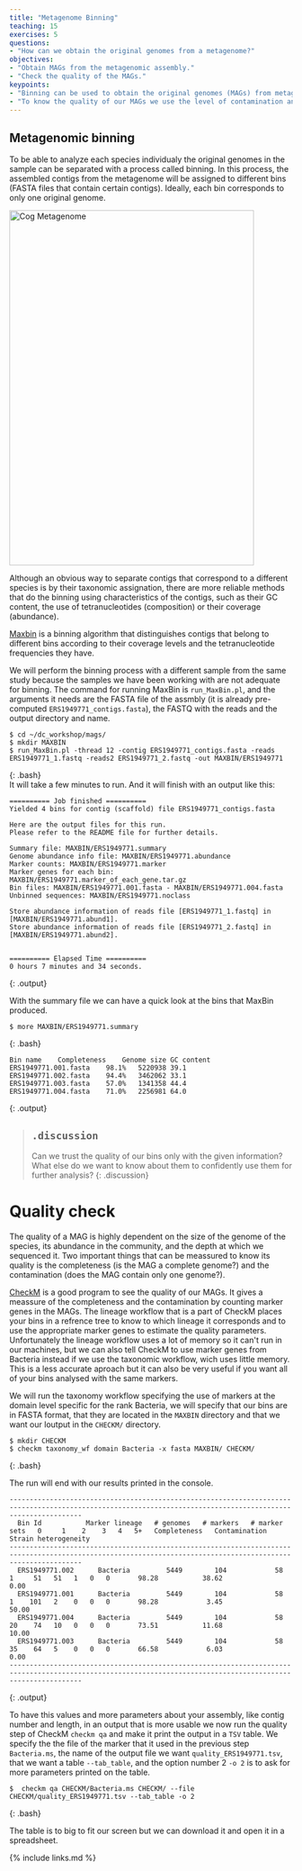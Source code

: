 ```yaml
---
title: "Metagenome Binning"
teaching: 15
exercises: 5
questions:
- "How can we obtain the original genomes from a metagenome?"
objectives: 
- "Obtain MAGs from the metagenomic assembly."
- "Check the quality of the MAGs."  
keypoints:
- "Binning can be used to obtain the original genomes (MAGs) from metagenomes."
- "To know the quality of our MAGs we use the level of contamination and completeness."
---
```


## Metagenomic binning
To be able to analyze each species individualy the original genomes in the sample can be separated with a process called binning. 
In this process, the assembled contigs from the metagenome will be assigned to different bins (FASTA files that contain certain contigs). Ideally, each bin corresponds to only one original genome.

<a href="{{ page.root }}/fig/Binning(47).png">
  <img src="{{ page.root }}/fig/Binning(47).png" width="435" height="631" alt="Cog Metagenome" />
</a>

Although an obvious way to separate contigs that correspond to a different species is by their taxonomic assignation, there are more reliable methods that do the binning using characteristics of the contigs, such as their GC content, the use of tetranucleotides (composition) or their coverage (abundance).

[Maxbin](https://sourceforge.net/projects/maxbin/files/) is a binning algorithm that distinguishes contigs that belong to different bins according to their coverage levels and the tetranucleotide frequencies they have.

We will perform the binning process with a different sample from the same study because the samples we have been working with are not adequate for binning. The command for running MaxBin is `run_MaxBin.pl`, and the arguments it needs are the FASTA file of the assmbly (it is already pre-computed `ERS1949771_contigs.fasta`), the FASTQ with the reads and the output directory and name. 
~~~
$ cd ~/dc_workshop/mags/
$ mkdir MAXBIN
$ run_MaxBin.pl -thread 12 -contig ERS1949771_contigs.fasta -reads ERS1949771_1.fastq -reads2 ERS1949771_2.fastq -out MAXBIN/ERS1949771
~~~
{: .bash}  
It will take a few minutes to run. And it will finish with an output like this:

~~~
========== Job finished ==========
Yielded 4 bins for contig (scaffold) file ERS1949771_contigs.fasta

Here are the output files for this run.
Please refer to the README file for further details.

Summary file: MAXBIN/ERS1949771.summary
Genome abundance info file: MAXBIN/ERS1949771.abundance
Marker counts: MAXBIN/ERS1949771.marker
Marker genes for each bin: MAXBIN/ERS1949771.marker_of_each_gene.tar.gz
Bin files: MAXBIN/ERS1949771.001.fasta - MAXBIN/ERS1949771.004.fasta
Unbinned sequences: MAXBIN/ERS1949771.noclass

Store abundance information of reads file [ERS1949771_1.fastq] in [MAXBIN/ERS1949771.abund1].
Store abundance information of reads file [ERS1949771_2.fastq] in [MAXBIN/ERS1949771.abund2].


========== Elapsed Time ==========
0 hours 7 minutes and 34 seconds.
~~~
{: .output}  

With the summary file we can have a quick look at the bins that MaxBin produced. 

~~~
$ more MAXBIN/ERS1949771.summary
~~~
{: .bash}  

~~~
Bin name	Completeness	Genome size	GC content
ERS1949771.001.fasta	98.1%	5220938	39.1
ERS1949771.002.fasta	94.4%	3462062	33.1
ERS1949771.003.fasta	57.0%	1341358	44.4
ERS1949771.004.fasta	71.0%	2256981	64.0
~~~
{: .output}  

> ## `.discussion`
>
>Can we trust the quality of our bins only with the given information? 
>What else do we want to know about them to confidently use them for further analysis?
{: .discussion}

# Quality check 

The quality of a MAG is highly dependent on the size of the genome of the species, its abundance in the community, and the depth at which we sequenced it.
Two important things that can be meassured to know its quality is the completeness (is the MAG a complete genome?) and the contamination (does the MAG contain only one genome?). 

[CheckM](https://github.com/Ecogenomics/CheckM) is a good program to see the quality of our MAGs. It gives a meassure of the completeness and the contamination by counting marker genes in the MAGs. The lineage workflow that is a part of CheckM places your bins in a refrence tree to know to which lineage it corresponds and to use the appropriate marker genes to estimate the quality parameters. Unfortunately the lineage workflow uses a lot of memory so it can't run in our machines, but we can also tell CheckM to use marker genes from Bacteria instead if we use the taxonomic workflow, wich uses little memory. This is a less accurate aproach but it can also be very useful if you want all of your bins analysed with the same markers. 

We will run the taxonomy workflow specifying the use of markers at the domain level specific for the rank Bacteria, we will specify that our bins are in FASTA format, that they are located in the `MAXBIN` directory and that we want our loutput in the `CHECKM/` directory. 
~~~
$ mkdir CHECKM
$ checkm taxonomy_wf domain Bacteria -x fasta MAXBIN/ CHECKM/
~~~
{: .bash} 

The run will end with our results printed in the console.
~~~
--------------------------------------------------------------------------------------------------------------------------------------------------------------
  Bin Id           Marker lineage   # genomes   # markers   # marker sets   0     1    2    3   4   5+   Completeness   Contamination   Strain heterogeneity  
--------------------------------------------------------------------------------------------------------------------------------------------------------------
  ERS1949771.002      Bacteria         5449        104            58        1     51   51   1   0   0       98.28           38.62               0.00          
  ERS1949771.001      Bacteria         5449        104            58        1    101   2    0   0   0       98.28            3.45              50.00          
  ERS1949771.004      Bacteria         5449        104            58        20    74   10   0   0   0       73.51           11.68              10.00          
  ERS1949771.003      Bacteria         5449        104            58        35    64   5    0   0   0       66.58            6.03               0.00          
--------------------------------------------------------------------------------------------------------------------------------------------------------------
~~~
{: .output} 

To have this values and more parameters about your assembly, like contig number and length, in an output that is more usable we now run the quality step of CheckM `checkm qa` and make it print the output in a `TSV` table. We specify the the file of the marker that it used in the previous step `Bacteria.ms`, the name of the output file we want `quality_ERS1949771.tsv`, that we want a table `--tab_table`, and the option number 2 `-o 2` is to ask for more parameters printed on the table. 
~~~
$  checkm qa CHECKM/Bacteria.ms CHECKM/ --file CHECKM/quality_ERS1949771.tsv --tab_table -o 2
~~~
{: .bash} 

The table is to big to fit our screen but we can download it and open it in a spreadsheet.

{% include links.md %}
